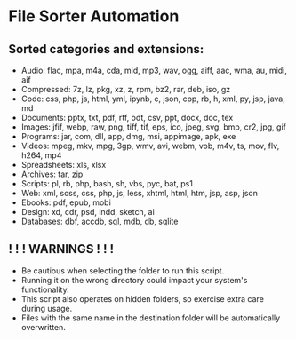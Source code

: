 # File Sorter Automation

Sorted categories and extensions:
--------------------------------------
- Audio: flac, mpa, m4a, cda, mid, mp3, wav, ogg, aiff, aac, wma, au, midi, aif
- Compressed: 7z, lz, pkg, xz, z, rpm, bz2, rar, deb, iso, gz
- Code: css, php, js, html, yml, ipynb, c, json, cpp, rb, h, xml, py, jsp, java, md
- Documents: pptx, txt, pdf, rtf, odt, csv, ppt, docx, doc, tex
- Images: jfif, webp, raw, png, tiff, tif, eps, ico, jpeg, svg, bmp, cr2, jpg, gif
- Programs: jar, com, dll, app, dmg, msi, appimage, apk, exe
- Videos: mpeg, mkv, mpg, 3gp, wmv, avi, webm, vob, m4v, ts, mov, flv, h264, mp4
- Spreadsheets: xls, xlsx
- Archives: tar, zip
- Scripts: pl, rb, php, bash, sh, vbs, pyc, bat, ps1
- Web: xml, scss, css, php, js, less, xhtml, html, htm, jsp, asp, json
- Ebooks: pdf, epub, mobi
- Design: xd, cdr, psd, indd, sketch, ai
- Databases: dbf, accdb, sql, mdb, db, sqlite

! ! !  WARNINGS ! ! !
--------------------------------------
- Be cautious when selecting the folder to run this script.
- Running it on the wrong directory could impact your system's functionality.
- This script also operates on hidden folders, so exercise extra care during usage.
- Files with the same name in the destination folder will be automatically overwritten.
